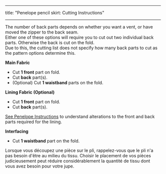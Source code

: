 - - -
title: "Penelope pencil skirt: Cutting Instructions"
- - -

<Note>

The number of back parts depends on whether you want a vent, or have moved the zipper to the back seam.  
Either one of these options will require you to cut out two individual back parts. Otherwise the back is cut on the fold.  
Due to this, the cutting list does not specify how many back parts to cut as the pattern options determine this.

</Note>

**Main Fabric**

- Cut **1 front** part on fold.
- Cut **back** part(s).
- (Optional) Cut **1 waistband** parts on the fold.

**Lining Fabric (Optional)**

- Cut **1 front** part on fold.
- Cut **back** part(s).

<Note>

[See Penelope Instructions](docs/patterns/penelope/instructions/#lining) to understand alterations to the front and back parts required for the lining.

</Note>

**Interfacing**

- Cut **1 waistband** part on the fold.

<Tip>

Lorsque vous découpez une pièce sur le pli, rappelez-vous que le pli n'a pas besoin d'être au milieu du tissu.
Choisir le placement de vos pièces judicieusement peut réduire considérablement la quantité de tissu dont vous avez besoin pour votre jupe.

</Tip>

